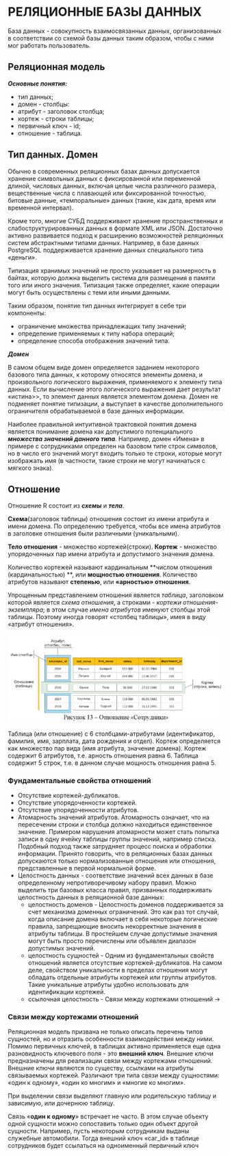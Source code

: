 # РЕЛЯЦИОННЫЕ БАЗЫ ДАННЫХ

База данных - совокупность взаимосвязанных данных, организованных в соответствии
со схемой базы данных таким образом, чтобы с ними мог работать пользователь.

## Реляционная модель

_**Основные понятия:**_

- тип данных;
- домен - столбцы:
- атрибут - заголовок столбца;
- кортеж - строки таблицы;
- первичный ключ - id;
- отношение - таблица.

## Тип данных. Домен

Обычно в современных реляционных базах данных допускается хранение символьных
данных с фиксированной или переменной длиной, числовых данных, включая целые
числа различного размера, вещественные числа с плавающей или фиксированной
точностью, битовые данные, «темпоральные» данных (такие, как дата, время или
временной интервал).

Кроме того, многие СУБД поддерживают хранение
пространственных и слабоструктурированных данных в формате XML или JSON.
Достаточно активно развивается подход к расширению возможностей реляционных
систем абстрактными типами данных. Например, в базе данных PostgreSQL
поддерживается хранение данных специального типа «деньги».

Типизация хранимых значений не просто указывает на размерность в байтах, которую
должна выделить система для размещения в памяти того или иного значения.
Типизация также определяет, какие операции могут быть осуществлены с теми или
иными данными.

Таким образом, понятие тип данных интегрирует в себе три компоненты:

- ограничение множества принадлежащих типу значений;
- определение применяемых к типу набора операций;
- определение способа отображения значений типа.

**_Домен_**

В самом общем виде домен определяется заданием некоторого базового типа данных,
к которому относятся элементы домена, и произвольного логического выражения,
применяемого к элементу типа данных. Если вычисление этого логического выражения
дает результат «истина>>, то элемент данных является элементом домена. Домен не
подменяет понятие типизации, а выступает в качестве дополнительного ограничителя
обрабатываемой в базе данных информации.

Наиболее правильной интуитивной трактовкой понятия домена является понимание
домена как допустимого потенциального **_множества значений данного типа_**.
Например, домен «Имена» в примере с сотрудниками определен на базовом типе
строк символов, но в число его значений могут входить только те строки, которые
могут изображать имя (в частности, такие строки не могут начинаться с мягкого
знака).

## Отношение

Отношение R состоит из _**схемы**_ и _**тела**_.

**Схема**(заголовок таблицы) отношения состоит из имени атрибута и имени домена.
По определению требуется, чтобы все имена атрибутов в заголовке отношения были
различными (уникальными).

**Тело отношения** - множество кортежей(строки).
**Кортеж** - множество упорядоченных пар имени атрибута и допустимого
значения домена.

Количество кортежей называют кардинальным **числом отношения (кардинальностью)
**,
или **мощностью отношения**. Количество атрибутов называют **степенью**, или
**«арностью» отношения**.

Упрощенным представлением отношения является _таблица_, заголовком которой
является _схема отношения_, а строками - _кортежи отношения-экземпляра_; в этом
случае _имена атрибутов_ именуют столбцы этой таблицы. Поэтому иногда говорят
«столбец таблицы», имея в виду «атрибут отношения».

![t1i1.png](/imgs/t1i1.png)

Таблица (или отношение) с 6 столбцами-атрибутами (идентификатор, фамилия, имя,
зарплата, дата рождения и отдел). Кортеж определяется как множество пар вида
(имя атрибута, значение домена). Кортеж содержит 6 атрибутов, т.е. арность
отношения равна 6. Таблица содержит 5 строк, т.е. в данном случае мощность
отношения равна 5.

### Фундаментальные свойства отношений

- Отсутствие кортежей-дубликатов.
- Отсутствие упорядоченности кортежей.
- Отсутствие упорядоченности атрибутов.
- Атомарность значений атрибутов. Атомарность означает, что на пересечении
  строки и столбца должно находиться единственное значение. Примером нарушения
  атомарности может стать попытка записи в одну ячейку таблицы группы значений,
  например списка. Подобный подход также затрудняет процесс поиска и обработки
  информации. Принято говорить, что в реляционных базах данных допускаются
  только нормализованные отношения или отношения, представленные в первой
  нормальной форме.
- Целостность данных - соответствие значений всех данных в базе определенному
  непротиворечивому набору правил. Можно выделить три базовых класса правил,
  призванных поддерживать целостность данных в реляционной базе данных:
    - целостность доменов - Целостность доменов поддерживается за счет механизма
      доменных ограничений. Это как раз тот случай, когда описание домена
      включает в себя некоторые логические правила, запрещающие вносить
      некорректные значения в атрибуты таблицы. В простейшем случае допустимые
      значения могут быть просто перечислены или объявлен диапазон допустимых
      значений.
    - целостность сущностей - Одним из фундаментальных свойств отношений
      является отсутствие кортежей-дубликатов. На самом деле, свойством
      уникальности в пределах отношения могут обладать отдельные атрибуты
      кортежей или группы атрибутов. Такие уникальные атрибуты удобно
      использовать для идентификации кортежей.
    - ссылочная целостность - Связи между кортежами отношений ->

### Связи между кортежами отношений

Реляционная модель призвана не только описать перечень типов сущностей, но и
отразить особенности взаимодействия между ними. Помимо первичных ключей, в
таблицах активно применяется еще одна разновидность ключевого поля - это
**внешний ключ**. Внешние ключи предназначены для реализации связи между
кортежами отношений. Внешние ключи являются по существу, ссылками на атрибуты
связываемых кортежей. Различают три типа связи между сущностями: «один к
одному», «один ко многим» и «многие ко многим».

При выделении связи выделяют главную или родительскую
таблицу и зависимую, или дочернюю таблицу.

Связь «**один к одному**» встречает не часто. В этом случае объекту одной 
сущности можно сопоставить только один объект другой сущности. Например, пусть 
некоторым сотрудникам выданы служебные автомобили. Тогда внешний ключ «саг_id» 
в таблице сотрудников будет ссылаться на одноименный первичный ключ

